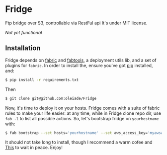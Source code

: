Fridge
======

Ftp bridge over S3, controllable via RestFul api
It's under MIT license.

*Not yet functional*


## Installation

Fridge depends on [fabric](http://docs.fabfile.org/en/latest/) and [fabtools](https://github.com/ronnix/fabtools), a deployment utils lib, and a set of plugins for `fabric`.
In order to install the, ensure you've got [pip](http://pypi.python.org/pypi/pip) installed, and:

```bash
$ pip install -r requirements.txt
```

Then

```bash
$ git clone git@github.com:oleiade/Fridge
```

Now, it's time to deploy it on your hosts. Fridge comes with a suite of fabric rules to make your life easier: at any time, while in Fridge clone repo dir, use `fab -l` to list all possible actions.
So, let's bootstrap fridge on `yourhostname` with:

```bash
$ fab bootstrap --set hosts='yourhostname' --set aws_access_key='myawsaccesskey' --set aws_secret_key='myawssecretkey'
```

It should not take long to install, though I recommend a warm cofee and [This](http://open.spotify.com/track/3zGB8rE7Guy8R1FJ1csX95) to wait in peace.
Enjoy!